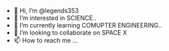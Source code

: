 - 👋 Hi, I’m @legends353
- 👀 I’m interested in SCIENCE..
- 🌱 I’m currently learning COMUPTER ENGINEERING..
- 💞️ I’m looking to collaborate on SPACE X
- 📫 How to reach me ...

<!---
legends353/legends353 is a ✨ special ✨ repository because its `README.md` (this file) appears on your GitHub profile.
You can click the Preview link to take a look at your changes.
--->
